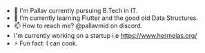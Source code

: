- 👋 I'm Pallav currently pursuing B.Tech in IT.
- 🌱 I’m currently learning Flutter and the good old Data Structures.
- 📫 How to reach me? @pallavmid on discord.
- I'm currently working on a startup i.e https://www.hermeias.org/ 
- ⚡ Fun fact: I can cook.
<!---
Pallav0099/Pallav0099 is a ✨ special ✨ repository because its `README.md` (this file) appears on your GitHub profile.
You can click the Preview link to take a look at your changes.
--->
